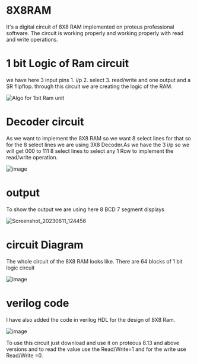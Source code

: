 # 8X8RAM
It's a digital circuit of 8X8 RAM implemented on proteus professional software. The circuit is working properly and working properly with read and write operations.

# 1 bit Logic of Ram circuit
we have here 3 input pins 1. i/p 2. select 3. read/write and one output and a SR flipflop.
through this circuit we are creating the logic of the RAM.

![Algo for 1bit Ram unit](https://github.com/9389lalit/8X8RAM/assets/99964550/3f0a1bad-6005-4caf-8a58-5ff9e11cdc83)

# Decoder circuit
As we want to implement the 8X8 RAM so we want 8 select lines for that so for the 8 select lines we are using 3X8 Decoder.As we have the 3 i/p
so we will get 000 to 111 8 select lines to select any 1 Row to implement the read/write operation.

![image](https://github.com/9389lalit/8X8RAM/assets/99964550/ec96ae30-6480-404f-84ba-2d8da1b96a6e)

# output
To show the output we are using here 8 BCD 7 segment displays 

![Screenshot_20230611_124456](https://github.com/9389lalit/8X8RAM/assets/99964550/89402e3e-5620-4f0d-8645-93d45380bb6c)

# circuit Diagram

The whole circuit of the 8X8 RAM looks like.
There are  64 blocks of 1 bit logic circuit

![image](https://github.com/9389lalit/8X8RAM/assets/99964550/8cddd620-e118-4b05-ba4c-665bd50f518d)


# verilog code
I have also added the code in verilog HDL for the design of 8X8 Ram.

![image](https://github.com/9389lalit/8X8RAM/assets/99964550/a7e38967-ba88-44d9-a001-aa66405b9a10)

To use this circuit just download and use it on proteous 8.13 and above versions and to read the value use the Read/Write=1 and for the write use Read/Write =0.


